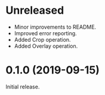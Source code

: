 
# Unreleased

* Minor improvements to README.
* Improved error reporting.
* Added Crop operation.
* Added Overlay operation.

# 0.1.0 (2019-09-15)

Initial release.

